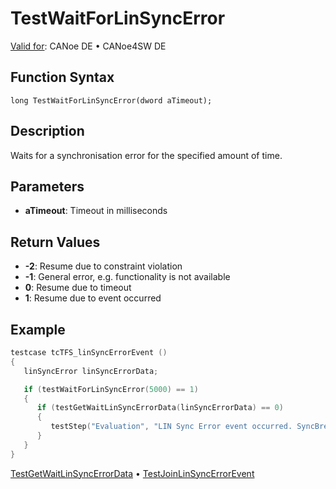 # TestWaitForLinSyncError

[Valid for](../../../Shared/FeatureAvailability.md): CANoe DE • CANoe4SW DE

## Function Syntax

```
long TestWaitForLinSyncError(dword aTimeout);
```

## Description

Waits for a synchronisation error for the specified amount of time.

## Parameters

- **aTimeout**: Timeout in milliseconds

## Return Values

- **-2**: Resume due to constraint violation
- **-1**: General error, e.g. functionality is not available
- **0**: Resume due to timeout
- **1**: Resume due to event occurred

## Example

```c
testcase tcTFS_linSyncErrorEvent ()
{
   linSyncError linSyncErrorData;

   if (testWaitForLinSyncError(5000) == 1)
   {
      if (testGetWaitLinSyncErrorData(linSyncErrorData) == 0)
      {
         testStep("Evaluation", "LIN Sync Error event occurred. SyncBreak=%d ns; SyncDel=%d ns", linSyncErrorData.breaklen, linSyncErrorData.delimiterlen);
      }
   }
}
```

[TestGetWaitLinSyncErrorData](CAPLfunctionTestGetWaitLinSyncErrorData.md) • [TestJoinLinSyncErrorEvent](CAPLfunctionTestJoinLinSyncErrorEvent.md)
